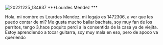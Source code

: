 ![20221225_134937](https://user-images.githubusercontent.com/43586851/231910784-85213b7d-71d4-43c5-99ea-1a29ed73a400.jpg)
***Lourdes Mendez ***


Hola, mi nombre es Lourdes Mendez, mi legajo es 1472306, a ver que les puedo contar de mi?
 Me gusta  mucho bailar bachata, soy muy fan de los perritos, tengo 3,hace poquito perdi a la consentida de la casa ya de viejita.
 Estoy aprendiendo a tocar guitarra, soy muy mala en eso, pero de apoco va queriendo


